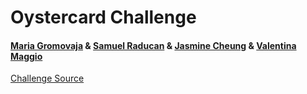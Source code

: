 # Oystercard Challenge
#### [Maria Gromovaja](https://github.com/ruiined) & [Samuel Raducan](https://github.com/samuelmbp) & [Jasmine Cheung](https://github.com/jazzc001) & [Valentina Maggio](https://github.com/valentina-maggio)
[Challenge Source](https://github.com/makersacademy/course/tree/main/oystercard)